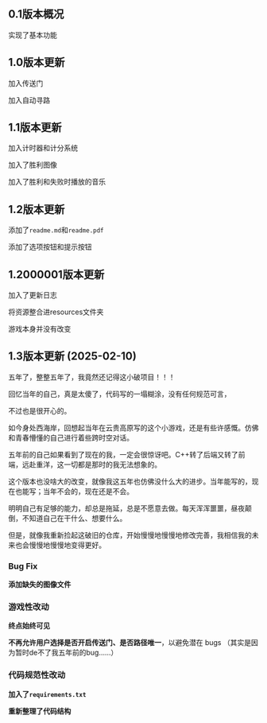 ## 0.1版本概况

实现了基本功能

## 1.0版本更新

加入传送门

加入自动寻路

## 1.1版本更新
加入计时器和计分系统

加入了胜利图像

加入了胜利和失败时播放的音乐

## 1.2版本更新

添加了`readme.md`和`readme.pdf`

添加了选项按钮和提示按钮

## 1.2000001版本更新

加入了更新日志

将资源整合进resources文件夹

游戏本身并没有改变

## 1.3版本更新 (2025-02-10)

五年了，整整五年了，我竟然还记得这小破项目！！！

回忆当年的自己，真是太傻了，代码写的一塌糊涂，没有任何规范可言，

不过也是很开心的。

如今身处西海岸，回想起当年在云贵高原写的这个小游戏，还是有些许感慨。仿佛和青春懵懂的自己进行着些跨时空对话。

五年前的自己如果看到了现在的我，一定会很惊讶吧。C++转了后端又转了前端，远赴重洋，这一切都是那时的我无法想象的。

这个版本也没啥大的改变，就像我这五年也仿佛没什么大的进步。当年能写的，现在也能写；当年不会的，现在还是不会。

明明自己有足够的能力，却总是拖延，总是不愿意去做。每天浑浑噩噩，昼夜颠倒，不知道自己在干什么、想要什么。

但是，就像我重新捡起这破旧的仓库，开始慢慢地慢慢地修改完善，我相信我的未来也会慢慢地慢慢地变得更好。
### Bug Fix
**添加缺失的图像文件**

### 游戏性改动
**终点始终可见**

**不再允许用户选择是否开启传送门、是否路径唯一**，以避免潜在 bugs （其实是因为暂时de不了我五年前的bug……）
### 代码规范性改动
**加入了`requirements.txt`**

**重新整理了代码结构**

